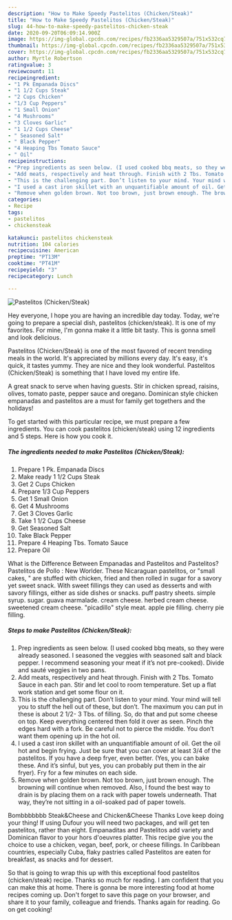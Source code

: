 ```yaml
---
description: "How to Make Speedy Pastelitos (Chicken/Steak)"
title: "How to Make Speedy Pastelitos (Chicken/Steak)"
slug: 44-how-to-make-speedy-pastelitos-chicken-steak
date: 2020-09-20T06:09:14.900Z
image: https://img-global.cpcdn.com/recipes/fb2336aa5329507a/751x532cq70/pastelitos-chickensteak-recipe-main-photo.jpg
thumbnail: https://img-global.cpcdn.com/recipes/fb2336aa5329507a/751x532cq70/pastelitos-chickensteak-recipe-main-photo.jpg
cover: https://img-global.cpcdn.com/recipes/fb2336aa5329507a/751x532cq70/pastelitos-chickensteak-recipe-main-photo.jpg
author: Myrtle Robertson
ratingvalue: 3
reviewcount: 11
recipeingredient:
- "1 Pk Empanada Discs"
- "1 1/2 Cups Steak"
- "2 Cups Chicken"
- "1/3 Cup Peppers"
- "1 Small Onion"
- "4 Mushrooms"
- "3 Cloves Garlic"
- "1 1/2 Cups Cheese"
- " Seasoned Salt"
- " Black Pepper"
- "4 Heaping Tbs Tomato Sauce"
- " Oil"
recipeinstructions:
- "Prep ingredients as seen below. (I used cooked bbq meats, so they were already seasoned. I seasoned the veggies with seasoned salt and black pepper. I recommend seasoning your meat if it’s not pre-cooked). Divide and sauté veggies in two pans."
- "Add meats, respectively and heat through. Finish with 2 Tbs. Tomato Sauce in each pan. Stir and let cool to room temperature. Set up a flat work station and get some flour on it."
- "This is the challenging part. Don’t listen to your mind. Your mind will tell you to stuff the hell out of these, but don’t. The maximum you can put in these is about 2 1/2- 3 Tbs. of filling. So, do that and put some cheese on top. Keep everything centered then fold it over as seen. Pinch the edges hard with a fork. Be careful not to pierce the middle. You don’t want them opening up in the hot oil."
- "I used a cast iron skillet with an unquantifiable amount of oil. Get the oil hot and begin frying. Just be sure that you can cover at least 3/4 of the pastelitos. If you have a deep fryer, even better. (Yes, you can bake these. And it’s sinful, but yes, you can probably put them in the air fryer). Fry for a few minutes on each side."
- "Remove when golden brown. Not too brown, just brown enough. The browning will continue when removed. Also, I found the best way to drain is by placing them on a rack with paper towels underneath. That way, they’re not sitting in a oil-soaked pad of paper towels."
categories:
- Recipe
tags:
- pastelitos
- chickensteak

katakunci: pastelitos chickensteak 
nutrition: 104 calories
recipecuisine: American
preptime: "PT13M"
cooktime: "PT41M"
recipeyield: "3"
recipecategory: Lunch

---
```



![Pastelitos (Chicken/Steak)](https://img-global.cpcdn.com/recipes/fb2336aa5329507a/751x532cq70/pastelitos-chickensteak-recipe-main-photo.jpg)

Hey everyone, I hope you are having an incredible day today. Today, we're going to prepare a special dish, pastelitos (chicken/steak). It is one of my favorites. For mine, I'm gonna make it a little bit tasty. This is gonna smell and look delicious.

Pastelitos (Chicken/Steak) is one of the most favored of recent trending meals in the world. It's appreciated by millions every day. It's easy, it's quick, it tastes yummy. They are nice and they look wonderful. Pastelitos (Chicken/Steak) is something that I have loved my entire life.

A great snack to serve when having guests. Stir in chicken spread, raisins, olives, tomato paste, pepper sauce and oregano. Dominican style chicken empanadas and pastelitos are a must for family get togethers and the holidays!


To get started with this particular recipe, we must prepare a few ingredients. You can cook pastelitos (chicken/steak) using 12 ingredients and 5 steps. Here is how you cook it.

<!--inarticleads1-->

##### The ingredients needed to make Pastelitos (Chicken/Steak):

1. Prepare 1 Pk. Empanada Discs
1. Make ready 1 1/2 Cups Steak
1. Get 2 Cups Chicken
1. Prepare 1/3 Cup Peppers
1. Get 1 Small Onion
1. Get 4 Mushrooms
1. Get 3 Cloves Garlic
1. Take 1 1/2 Cups Cheese
1. Get  Seasoned Salt
1. Take  Black Pepper
1. Prepare 4 Heaping Tbs. Tomato Sauce
1. Prepare  Oil


What is the Difference Between Empanadas and Pastelitos and Pastelitos? Pastelitos de Pollo : New Worlder. These Nicaraguan pastelitos, or &#34;small cakes, &#34; are stuffed with chicken, fried and then rolled in sugar for a savory yet sweet snack. With sweet fillings they can used as desserts and with savory fillings, either as side dishes or snacks. puff pastry sheets. simple syrup. sugar. guava marmalade. cream cheese. herbed cream cheese. sweetened cream cheese. &#34;picadillo&#34; style meat. apple pie filling. cherry pie filling. 

<!--inarticleads2-->

##### Steps to make Pastelitos (Chicken/Steak):

1. Prep ingredients as seen below. (I used cooked bbq meats, so they were already seasoned. I seasoned the veggies with seasoned salt and black pepper. I recommend seasoning your meat if it’s not pre-cooked). Divide and sauté veggies in two pans.
1. Add meats, respectively and heat through. Finish with 2 Tbs. Tomato Sauce in each pan. Stir and let cool to room temperature. Set up a flat work station and get some flour on it.
1. This is the challenging part. Don’t listen to your mind. Your mind will tell you to stuff the hell out of these, but don’t. The maximum you can put in these is about 2 1/2- 3 Tbs. of filling. So, do that and put some cheese on top. Keep everything centered then fold it over as seen. Pinch the edges hard with a fork. Be careful not to pierce the middle. You don’t want them opening up in the hot oil.
1. I used a cast iron skillet with an unquantifiable amount of oil. Get the oil hot and begin frying. Just be sure that you can cover at least 3/4 of the pastelitos. If you have a deep fryer, even better. (Yes, you can bake these. And it’s sinful, but yes, you can probably put them in the air fryer). Fry for a few minutes on each side.
1. Remove when golden brown. Not too brown, just brown enough. The browning will continue when removed. Also, I found the best way to drain is by placing them on a rack with paper towels underneath. That way, they’re not sitting in a oil-soaked pad of paper towels.


Bombbbbbbb Steak&amp;Cheese and Chicken&amp;Cheese Thanks Love keep doing your thing! If using Dufour you will need two packages, and will get ten pastelitos, rather than eight. Empanaditas and Pastelitos add variety and Dominican flavor to your hors d&#39;oeuvres platter. This recipe give you the choice to use a chicken, vegan, beef, pork, or cheese fillings. In Caribbean countries, especially Cuba, flaky pastries called Pastelitos are eaten for breakfast, as snacks and for dessert. 

So that is going to wrap this up with this exceptional food pastelitos (chicken/steak) recipe. Thanks so much for reading. I am confident that you can make this at home. There is gonna be more interesting food at home recipes coming up. Don't forget to save this page on your browser, and share it to your family, colleague and friends. Thanks again for reading. Go on get cooking!

